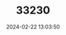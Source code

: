 ---
title: "33230"
category: "Celtis luzonica"
draft: false
date: 2024-02-22 13:03:50
languages:
  Austronesian (Other): ["Biempai", "Dalu", "magaboyo", "manikbubuyu", "tabau", "ulalo"]
  Indonesian: ["Ikoimakrak", "Pieh", "Piir"]
  Papuan (Other): ["Jokombie", "Kragiet", "Pa-ube", "Walik"]
  Cebuano: ["kayonkong", "oau"]
  Bikol: ["malaigmo", "olarog"]
  Tagalog: ["malaikmo", "malaitmo"]
  Iloko: ["maragauid", "maragoued"]
  Manobo languages: ["udayu"]
---